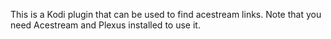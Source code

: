 This is a Kodi plugin that can be used to find acestream links. Note that you need Acestream and Plexus installed to use it.
